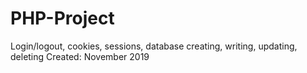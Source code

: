 # PHP-Project
Login/logout, cookies, sessions, database creating, writing, updating, deleting
Created: November 2019
